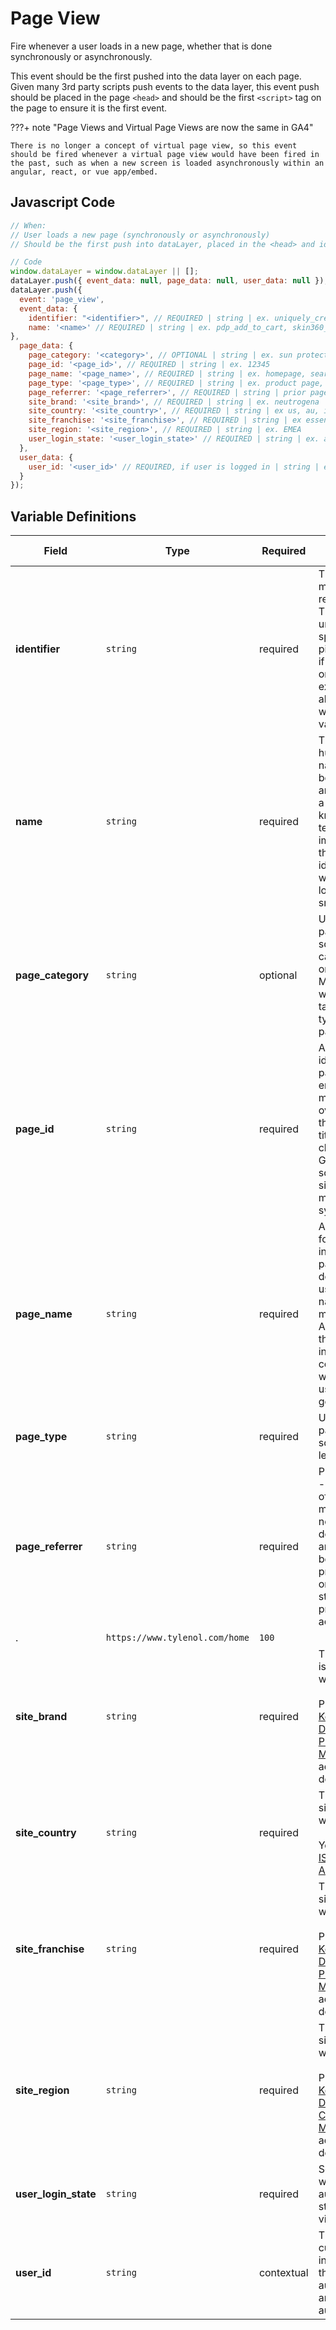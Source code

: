 # Page View

Fire whenever a user loads in a new page, whether that is done synchronously or asynchronously.

This event should be the first pushed into the data layer on each page. Given many 3rd party scripts push events to the data layer, this event push should be placed in the page `<head>` and should be the first `<script>` tag on the page to ensure it is the first event.

???+ note "Page Views and Virtual Page Views are now the same in GA4"

    There is no longer a concept of virtual page view, so this event should be fired whenever a virtual page view would have been fired in the past, such as when a new screen is loaded asynchronously within an angular, react, or vue app/embed.

## Javascript Code

```js
// When:
// User loads a new page (synchronously or asynchronously)
// Should be the first push into dataLayer, placed in the <head> and ideally first <script> on page.

// Code
window.dataLayer = window.dataLayer || [];
dataLayer.push({ event_data: null, page_data: null, user_data: null });  // Clear the previous attributes.
dataLayer.push({
  event: 'page_view',
  event_data: {
    identifier: "<identifier>", // REQUIRED | string | ex. uniquely_created_id, skin360_pwa_ntg_atc
    name: '<name>' // REQUIRED | string | ex. pdp_add_to_cart, skin360_pwa_ntg add_to_cart
},
  page_data: {
    page_category: '<category>', // OPTIONAL | string | ex. sun protection
    page_id: '<page_id>', // REQUIRED | string | ex. 12345
    page_name: '<page_name>', // REQUIRED | string | ex. homepage, search results, product:sample
    page_type: '<page_type>', // REQUIRED | string | ex. product page, product listing, article page, article listing, home page, generic page
    page_referrer: '<page_referrer>', // REQUIRED | string | prior page the user viewed
    site_brand: '<site_brand>', // REQUIRED | string | ex. neutrogena
    site_country: '<site_country>', // REQUIRED | string | ex us, au, is, jp
    site_franchise: '<site_franchise>', // REQUIRED | string | ex essential health, skin care & self care
    site_region: '<site_region>', // REQUIRED | string | ex. EMEA
    user_login_state: '<user_login_state>' // REQUIRED | string | ex. authenticated, anonymous 
  },
  user_data: {
    user_id: '<user_id>' // REQUIRED, if user is logged in | string | ex. 12345
  }
});
```

## Variable Definitions

|Field|Type|Required|Description|Example|Maximum Length|
| --- | --- | --- | --- | --- | --- |
|**identifier**|`string`|required|The wtb-event machine-readable name. This should be a unique value specific to this piece of content, if one exists. If one does not exist, this can also be populated with the same value as the <name>.|`contact`, `lead_generation`|`100`|
|**name**|`string`|required|The wtb-event human-readable name. This should be something that an analyst without a deep knowledge of the technical implementation of the site can easily identify the event with. It should be lowercase snake_case.|`contact`, `lead_generation`|`100`|
|**page_category**|`string`|optional|Used for grouping pages (or screens) into categories based on their content. Most often aligns with page taxonomy/content type for base page.|`sun protection`|`100`|
|**page_id**|`string`|required|A durable identifier for a page that will enable measurement over time despite the page URL, title, etc changing. Generally sourced from the site content management system.|`12345`|`100`|
|**page_name**|`string`|required|A unique name for this page independent of page title. Google does not tend to use custom page names, but it's a mainstay in Adobe and therefore is included here for compatibility as well as for its usefulness generally.|`homepage,search results,product:neutrogena hydro boost ge`l|`100`|
|**page_type**|`string`|required|Used for grouping pages (or screens) into high level types.|`product page, product listing, article page, article listing, home page, generic page`|`100`|
|**page_referrer**|`string`|required|Prior page viewed - for SPA portions of the site, this most likely will not be document.referrer and might need to be pulled from the prior history state or some other stored value to provide more accurate context.
.|`https://www.tylenol.com/home`|`100`|
|**site_brand**|`string`|required|The brand the site is associated with. <br /> <br />Please view the [Kenvue Internal Documentation -  Product Hierarchy Mapping](https://prodbitabcon.jnj.com/#/site/Consumer/views/GlobalConsumerCommercialHierarchies/ProductHierarchyMappings?:iid=2) for additional definitions.|`neutrogena`|`100`|
|**site_country**|`string`|required|The country the site is associated with.<br /><br /> You _**must**_ use the [ISO Standard ==> Alpha-2-Codes](https://www.iso.org/iso-3166-country-codes.html).|`us`|`100`|
|**site_franchise**|`string`|required|The franchise the site is associated with. <br /> <br />Please view the [Kenvue Internal Documentation -  Product Hierarchy Mapping](https://prodbitabcon.jnj.com/#/site/Consumer/views/GlobalConsumerCommercialHierarchies/ProductHierarchyMappings?:iid=2) for additional definitions.|`essential health, skin care & self care`|`100`|
|**site_region**|`string`|required|The region the site is associated with. <br /> <br />Please view the [Kenvue Internal Documentation - Customer Mapping](https://prodbitabcon.jnj.com/#/site/Consumer/views/GlobalConsumerCommercialHierarchies/CustomerMappings?:iid=1) for additional definitions.|`EMEA`|`100`|
|**user_login_state**|`string`|required|Set on all events with the authentication status of the visitor.|`authenticated, anonymous`|`100`|
|**user_id**|`string`|contextual|The id of the user currently logged in to the site, if the site offers authentication and the user is authenticated.|`123456`|`100`|

